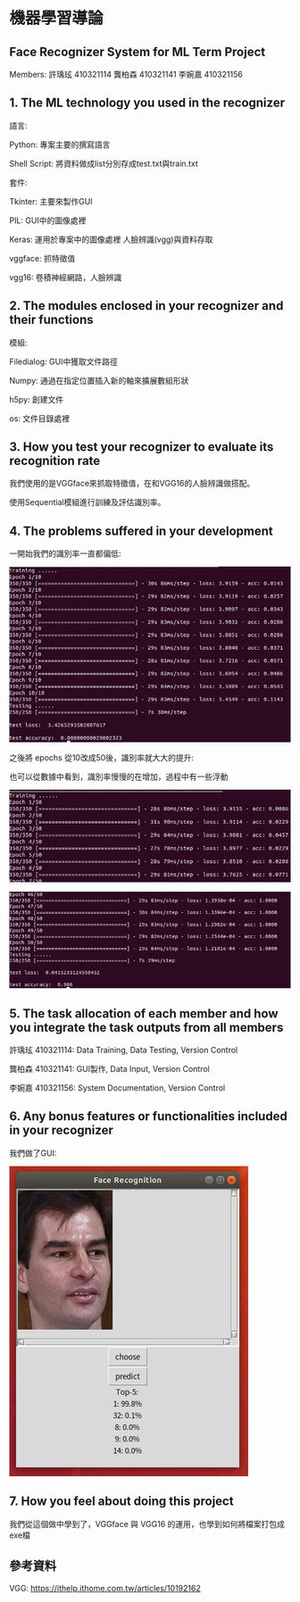 # 機器學習導論

## Face Recognizer System for ML Term Project

Members: 許瑀玹 410321114 龔柏森 410321141 李婉嘉 410321156

## 1.	The ML technology you used in the recognizer
語言:

Python: 專案主要的撰寫語言

Shell Script: 將資料做成list分別存成test.txt與train.txt

套件:

Tkinter: 主要來製作GUI

PIL: GUI中的圖像處裡

Keras: 運用於專案中的圖像處裡 人臉辨識(vgg)與資料存取

vggface: 抓特徵值

vgg16: 卷積神經網路，人臉辨識

## 2.	The modules enclosed in your recognizer and their functions

模組:

Filedialog: GUI中獲取文件路徑

Numpy: 通過在指定位置插入新的軸來擴展數組形狀

h5py: 創建文件

os: 文件目錄處裡

## 3. How you test your recognizer to evaluate its recognition rate

我們使用的是VGGface來抓取特徵值，在和VGG16的人臉辨識做搭配。

使用Sequential模組進行訓練及評估識別率。

## 4.	The problems suffered in your development

一開始我們的識別率一直都偏低:

![image](https://github.com/gumball0629/Final-Project/blob/master/FP_IML_Data/Screenshot5.png)

之後將 epochs 從10改成50後，識別率就大大的提升:

也可以從數據中看到，識別率慢慢的在增加，過程中有一些浮動

![image](https://github.com/gumball0629/Final-Project/blob/master/FP_IML_Data/Screenshot4.png)

![image](https://github.com/gumball0629/Final-Project/blob/master/FP_IML_Data/Screenshot3.png)

## 5. The task allocation of each member and how you integrate the task outputs from all members

許瑀玹 410321114: Data Training, Data Testing, Version Control

龔柏森 410321141: GUI製作, Data Input, Version Control

李婉嘉 410321156: System Documentation, Version Control

## 6. Any bonus features or functionalities included in your recognizer

我們做了GUI: 

![image](https://github.com/gumball0629/Final-Project/blob/master/FP_IML_Data/Screenshot2.png)

## 7. How you feel about doing this project

我們從這個做中學到了，VGGface 與 VGG16 的運用，也學到如何將檔案打包成exe檔

## 參考資料

VGG: https://ithelp.ithome.com.tw/articles/10192162









